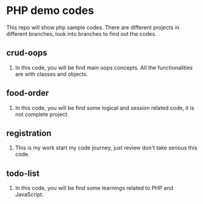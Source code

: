 # PHP demo codes
This repo will show php sample codes. There are different projects in different branches, look into branches to find out the codes.


## crud-oops
1. In this code, you will be find main oops concepts. All the functionalities are with classes and objects.


## food-order
1. In this code, you will be find some logical and session related code, it is not complete project.


## registration
1. This is my work start my code journey, just review don't take serious this code.


## todo-list
1. In this code, you will be find some learnings related to PHP and JavaScript.